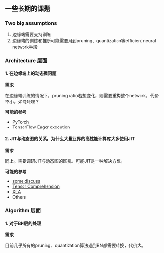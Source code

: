 ## 一些长期的课题

### Two big assumptions

1. 边缘端需要支持训练
2. 边缘端的训练和推断可能需要用到pruning、quantization等efficient neural network手段



### Architecture 层面

#### 1. 在边缘端上的动态图问题

__需求__

在边缘端训练的情况下，pruning ratio若想变化，则需要重构整个network，代价不小。如何处理？

__可能的参考__

- PyTorch
- TensorFlow Eager execution 



#### 2. JIT与动态图的关系，为什么大量业界的高性能计算库大多使用JIT

__需求__

同上。需要调研JIT与动态图的区别。可能JIT是一种解决方案。

__可能的参考__

- [some discuss](https://news.ycombinator.com/item?id=16434634)
- [Tensor Comprehension](https://github.com/facebookresearch/TensorComprehensions)
- [XLA](https://www.tensorflow.org/xla)
- Others



### Algorithm 层面

#### 1. 对于BN层的处理

__需求__

目前几乎所有的pruning、quantization算法遇到BN都需要转换，代价大。



